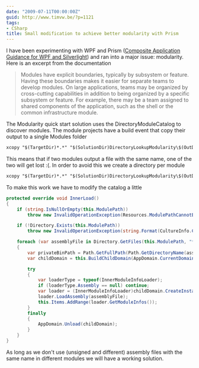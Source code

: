 ```yaml
---
date: "2009-07-11T00:00:00Z"
guid: http://www.timvw.be/?p=1121
tags:
- CSharp
title: Small modification to achieve better modularity with Prism
---
```

I have been experimenting with WPF and Prism ([Composite Application Guidance for WPF and Silverlight](http://msdn.microsoft.com/en-us/library/cc707819.aspx)) and ran into a major issue: modularity. Here is an excerpt from the documentation

> Modules have explicit boundaries, typically by subsystem or feature. Having these boundaries makes it easier for separate teams to develop modules. On large applications, teams may be organized by cross-cutting capabilities in addition to being organized by a specific subsystem or feature. For example, there may be a team assigned to shared components of the application, such as the shell or the common infrastructure module.

The Modularity quick start solution uses the DirectoryModuleCatalog to discover modules. The module projects have a build event that copy their output to a single Modules folder

```xml 
xcopy "$(TargetDir)*.*" "$(SolutionDir)DirectoryLookupModularity\$(OutDir)Modules\" /Y
```

This means that if two modules output a file with the same name, one of the two will get lost :(. In order to avoid this we create a directory per module

```xml
xcopy "$(TargetDir)*.*" "$(SolutionDir)DirectoryLookupModularity\$(OutDir)Modules\$(TargetName)\" /Y
```

To make this work we have to modify the catalog a little

```csharp
protected override void InnerLoad()
{
	if (string.IsNullOrEmpty(this.ModulePath))
		throw new InvalidOperationException(Resources.ModulePathCannotBeNullOrEmpty);

	if (!Directory.Exists(this.ModulePath))
		throw new InvalidOperationException(string.Format(CultureInfo.CurrentCulture, Resources.DirectoryNotFound, this.ModulePath));

	foreach (var assemblyFile in Directory.GetFiles(this.ModulePath, "*.dll", SearchOption.AllDirectories))
	{
		var privateBinPath = Path.GetFullPath(Path.GetDirectoryName(assemblyFile));
		var childDomain = this.BuildChildDomain(AppDomain.CurrentDomain, privateBinPath);

		try
		{
			var loaderType = typeof(InnerModuleInfoLoader);
			if (loaderType.Assembly == null) continue;
			var loader = (InnerModuleInfoLoader)childDomain.CreateInstanceFromAndUnwrap(loaderType.Assembly.Location, loaderType.FullName);
			loader.LoadAssembly(assemblyFile);
			this.Items.AddRange(loader.GetModuleInfos());
		}		
		finally
		{
			AppDomain.Unload(childDomain);
		}
	}
}
```

As long as we don't use (unsigned and different) assembly files with the same name in different modules we will have a working solution.
